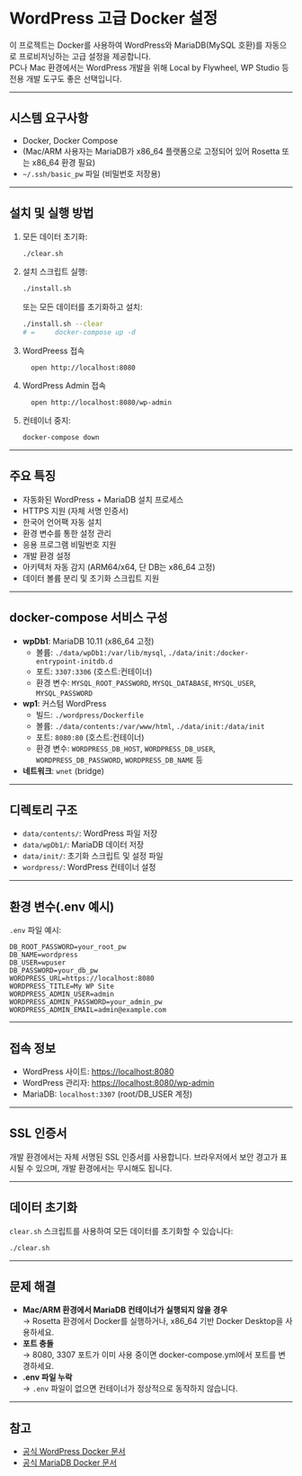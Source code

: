 # WordPress 고급 Docker 설정

이 프로젝트는 Docker를 사용하여 WordPress와 MariaDB(MySQL 호환)를 자동으로 프로비저닝하는 고급 설정을 제공합니다.  
PC나 Mac 환경에서는 WordPress 개발을 위해 Local by Flywheel, WP Studio 등 전용 개발 도구도 좋은 선택입니다.

---

## 시스템 요구사항

- Docker, Docker Compose
- (Mac/ARM 사용자는 MariaDB가 x86_64 플랫폼으로 고정되어 있어 Rosetta 또는 x86_64 환경 필요)
- `~/.ssh/basic_pw` 파일 (비밀번호 저장용)

---

## 설치 및 실행 방법

1. 모든 데이터 초기화:
    ```bash
    ./clear.sh
    ```

2. 설치 스크립트 실행:
    ```bash
    ./install.sh
    ```
    또는 모든 데이터를 초기화하고 설치:
    ```bash
    ./install.sh --clear
    # =     docker-compose up -d

    ```
3. WordPreess 접속
    ```
      open http://localhost:8080
    ```
4. WordPress Admin 접속
    ```
      open http://localhost:8080/wp-admin
    ```

5. 컨테이너 중지:
    ```bash
    docker-compose down
    ```

---

## 주요 특징

- 자동화된 WordPress + MariaDB 설치 프로세스
- HTTPS 지원 (자체 서명 인증서)
- 한국어 언어팩 자동 설치
- 환경 변수를 통한 설정 관리
- 응용 프로그램 비밀번호 지원
- 개발 환경 설정
- 아키텍처 자동 감지 (ARM64/x64, 단 DB는 x86_64 고정)
- 데이터 볼륨 분리 및 초기화 스크립트 지원

---

## docker-compose 서비스 구성

- **wpDb1**: MariaDB 10.11 (x86_64 고정)
    - 볼륨: `./data/wpDb1:/var/lib/mysql`, `./data/init:/docker-entrypoint-initdb.d`
    - 포트: `3307:3306` (호스트:컨테이너)
    - 환경 변수: `MYSQL_ROOT_PASSWORD`, `MYSQL_DATABASE`, `MYSQL_USER`, `MYSQL_PASSWORD`
- **wp1**: 커스텀 WordPress
    - 빌드: `./wordpress/Dockerfile`
    - 볼륨: `./data/contents:/var/www/html`, `./data/init:/data/init`
    - 포트: `8080:80` (호스트:컨테이너)
    - 환경 변수: `WORDPRESS_DB_HOST`, `WORDPRESS_DB_USER`, `WORDPRESS_DB_PASSWORD`, `WORDPRESS_DB_NAME` 등
- **네트워크**: `wnet` (bridge)

---

## 디렉토리 구조

- `data/contents/`: WordPress 파일 저장
- `data/wpDb1/`: MariaDB 데이터 저장
- `data/init/`: 초기화 스크립트 및 설정 파일
- `wordpress/`: WordPress 컨테이너 설정

---

## 환경 변수(.env 예시)

`.env` 파일 예시:
```env
DB_ROOT_PASSWORD=your_root_pw
DB_NAME=wordpress
DB_USER=wpuser
DB_PASSWORD=your_db_pw
WORDPRESS_URL=https://localhost:8080
WORDPRESS_TITLE=My WP Site
WORDPRESS_ADMIN_USER=admin
WORDPRESS_ADMIN_PASSWORD=your_admin_pw
WORDPRESS_ADMIN_EMAIL=admin@example.com
```

---

## 접속 정보

- WordPress 사이트: [https://localhost:8080](https://localhost:8080)
- WordPress 관리자: [https://localhost:8080/wp-admin](https://localhost:8080/wp-admin)
- MariaDB: `localhost:3307` (root/DB_USER 계정)

---

## SSL 인증서

개발 환경에서는 자체 서명된 SSL 인증서를 사용합니다. 브라우저에서 보안 경고가 표시될 수 있으며, 개발 환경에서는 무시해도 됩니다.

---

## 데이터 초기화

`clear.sh` 스크립트를 사용하여 모든 데이터를 초기화할 수 있습니다:
```bash
./clear.sh
```

---

## 문제 해결

- **Mac/ARM 환경에서 MariaDB 컨테이너가 실행되지 않을 경우**  
  → Rosetta 환경에서 Docker를 실행하거나, x86_64 기반 Docker Desktop을 사용하세요.
- **포트 충돌**  
  → 8080, 3307 포트가 이미 사용 중이면 docker-compose.yml에서 포트를 변경하세요.
- **.env 파일 누락**  
  → `.env` 파일이 없으면 컨테이너가 정상적으로 동작하지 않습니다.

---

## 참고

- [공식 WordPress Docker 문서](https://hub.docker.com/_/wordpress)
- [공식 MariaDB Docker 문서](https://hub.docker.com/_/mariadb)
